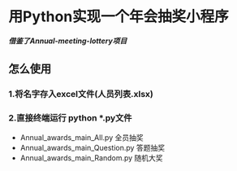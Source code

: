 # 用Python实现一个年会抽奖小程序
***借鉴了Annual-meeting-lottery项目***

## 怎么使用
### 1.将名字存入excel文件(人员列表.xlsx)
### 2.直接终端运行 python *.py文件
- Annual_awards_main_All.py  全员抽奖
- Annual_awards_main_Question.py  答题抽奖
- Annual_awards_main_Random.py  随机大奖
